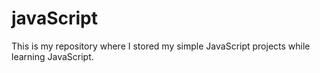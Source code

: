 # javaScript
This is my repository where I stored my simple JavaScript projects while learning JavaScript.
